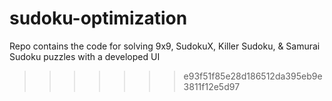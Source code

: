
# sudoku-optimization
Repo contains the code for solving 9x9, SudokuX, Killer Sudoku, &amp; Samurai Sudoku puzzles with a developed UI
>>>>>>> e93f51f85e28d186512da395eb9e3811f12e5d97
